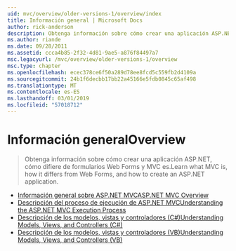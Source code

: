 ```yaml
---
uid: mvc/overview/older-versions-1/overview/index
title: Información general | Microsoft Docs
author: rick-anderson
description: Obtenga información sobre cómo crear una aplicación ASP.NET, cómo difiere de formularios Web Forms y MVC es.
ms.author: riande
ms.date: 09/28/2011
ms.assetid: ccca4b85-2f32-4d81-9ae5-a876f84497a7
msc.legacyurl: /mvc/overview/older-versions-1/overview
msc.type: chapter
ms.openlocfilehash: ecec378ce6f50a289d78ee8fcd5c559fb2d4109a
ms.sourcegitcommit: 24b1f6decbb17bb22a45166e5fdb0845c65af498
ms.translationtype: MT
ms.contentlocale: es-ES
ms.lasthandoff: 03/01/2019
ms.locfileid: "57018712"
---
```

<a name="overview"></a><span data-ttu-id="e0660-103">Información general</span><span class="sxs-lookup"><span data-stu-id="e0660-103">Overview</span></span>
====================
> <span data-ttu-id="e0660-104">Obtenga información sobre cómo crear una aplicación ASP.NET, cómo difiere de formularios Web Forms y MVC es.</span><span class="sxs-lookup"><span data-stu-id="e0660-104">Learn what MVC is, how it differs from Web Forms, and how to create an ASP.NET application.</span></span>


- [<span data-ttu-id="e0660-105">Información general sobre ASP.NET MVC</span><span class="sxs-lookup"><span data-stu-id="e0660-105">ASP.NET MVC Overview</span></span>](asp-net-mvc-overview.md)
- [<span data-ttu-id="e0660-106">Descripción del proceso de ejecución de ASP.NET MVC</span><span class="sxs-lookup"><span data-stu-id="e0660-106">Understanding the ASP.NET MVC Execution Process</span></span>](understanding-the-asp-net-mvc-execution-process.md)
- [<span data-ttu-id="e0660-107">Descripción de los modelos, vistas y controladores (C#)</span><span class="sxs-lookup"><span data-stu-id="e0660-107">Understanding Models, Views, and Controllers (C#)</span></span>](understanding-models-views-and-controllers-cs.md)
- [<span data-ttu-id="e0660-108">Descripción de los modelos, vistas y controladores (VB)</span><span class="sxs-lookup"><span data-stu-id="e0660-108">Understanding Models, Views, and Controllers (VB)</span></span>](understanding-models-views-and-controllers-vb.md)
